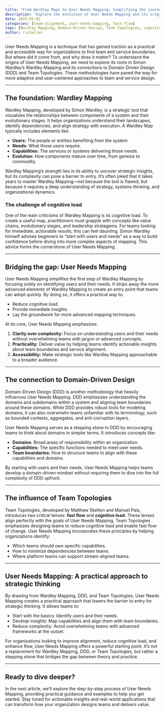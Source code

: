 ```yaml
---
title: "From Wardley Maps to User Needs Mapping: Simplifying the journey to value"
description: "Explore the evolution of User Needs Mapping and its origins in Wardley Mapping and Domain-Driven Design."
date: 2025-01-02
categories: [team-alignment, user-needs-mapping, fast-flow]
tags: [Wardley Mapping, Domain-Driven Design, Team Topologies, cognitive load, organizational design]
author: richallen
---
```


User Needs Mapping is a technique that has gained traction as a practical and accessible way for organizations to find team and service boundaries. But where did it come from, and why does it matter? To understand the origins of User Needs Mapping, we need to explore its roots in Simon Wardley’s Wardley Mapping and its connections to Domain-Driven Design (DDD) and Team Topologies. These methodologies have paved the way for more adaptive and user-centered approaches to team and service design.

---

## The foundation: Wardley Mapping

Wardley Mapping, developed by Simon Wardley, is a strategic tool that visualizes the relationships between components of a system and their evolutionary stages. It helps organizations understand their landscapes, identify dependencies, and align strategy with execution. A Wardley Map typically includes elements like:
- **Users:** The people or entities benefiting from the system.
- **Needs:** What those users require.
- **Capabilities:** The services or systems delivering those needs.
- **Evolution:** How components mature over time, from genesis to commodity.

Wardley Mapping’s strength lies in its ability to uncover strategic insights, but its complexity can pose a barrier to entry. It’s often joked that it takes years to master Wardley Mapping—not because the tool is flawed, but because it requires a deep understanding of strategy, systems thinking, and organizational dynamics.

### The challenge of cognitive load

One of the main criticisms of Wardley Mapping is its cognitive load. To create a useful map, practitioners must grapple with concepts like value chains, evolutionary stages, and leadership stratagems. For teams looking for immediate, actionable results, this can feel daunting. Simon Wardley himself advises beginners to “start with users and needs” as a way to build confidence before diving into more complex aspects of mapping. This advice forms the cornerstone of User Needs Mapping.

---

## Bridging the gap: User Needs Mapping

User Needs Mapping simplifies the first step of Wardley Mapping by focusing solely on identifying users and their needs. It strips away the more advanced elements of Wardley Mapping to create an entry point that teams can adopt quickly. By doing so, it offers a practical way to:
- Reduce cognitive load.
- Provide immediate insights.
- Lay the groundwork for more advanced mapping techniques.

At its core, User Needs Mapping emphasizes:
1. **Clarity over complexity:** Focus on understanding users and their needs without overwhelming teams with jargon or advanced concepts.
2. **Practicality:** Deliver value by helping teams identify actionable insights about team boundaries and service alignment.
3. **Accessibility:** Make strategic tools like Wardley Mapping approachable to a broader audience.

---

## The connection to Domain-Driven Design

Domain-Driven Design (DDD) is another methodology that heavily influences User Needs Mapping. DDD emphasizes understanding the domains and subdomains within a system and aligning team boundaries around these domains. While DDD provides robust tools for modeling domains, it can also overwhelm teams unfamiliar with its terminology, such as bounded contexts, aggregates, and anti-corruption layers.

User Needs Mapping serves as a stepping stone to DDD by encouraging teams to think about domains in simpler terms. It introduces concepts like:
- **Domains:** Broad areas of responsibility within an organization.
- **Capabilities:** The specific functions needed to meet user needs.
- **Team boundaries:** How to structure teams to align with these capabilities and domains.

By starting with users and their needs, User Needs Mapping helps teams develop a domain-driven mindset without requiring them to dive into the full complexity of DDD upfront.

---

## The influence of Team Topologies

Team Topologies, developed by Matthew Skelton and Manuel Pais, introduces two critical lenses: **fast flow** and **cognitive load.** These lenses align perfectly with the goals of User Needs Mapping. Team Topologies emphasizes designing teams to reduce cognitive load and enable fast flow of change. User Needs Mapping incorporates these principles by helping organizations identify:
- Which teams should own specific capabilities.
- How to minimize dependencies between teams.
- Where platform teams can support stream-aligned teams.

---

## User Needs Mapping: A practical approach to strategic thinking

By drawing from Wardley Mapping, DDD, and Team Topologies, User Needs Mapping creates a practical approach that lowers the barrier to entry for strategic thinking. It allows teams to:
- Start with the basics: Identify users and their needs.
- Develop insights: Map capabilities and align them with team boundaries.
- Reduce complexity: Avoid overwhelming teams with advanced frameworks at the outset.

For organizations looking to improve alignment, reduce cognitive load, and enhance flow, User Needs Mapping offers a powerful starting point. It’s not a replacement for Wardley Mapping, DDD, or Team Topologies, but rather a stepping stone that bridges the gap between theory and practice.

---

## Ready to dive deeper?

In the next article, we’ll explore the step-by-step process of User Needs Mapping, providing practical guidance and examples to help you get started. Stay tuned for actionable insights and real-world applications that can transform how your organization designs teams and delivers value.


